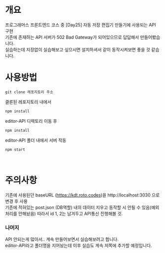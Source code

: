 # 개요

프로그래머스 프론트엔드 코스 중
[Day25] 자동 저장 편집기 만들기에 사용되는 API 구현 <br>
기존에 존재하는 API 서버가 502 Bad Gateway가 되어있으므로 답답해서 만들어봤습니다. <br>
실습하는데 지장없이 실습해보고 싶으시면 설치하셔서 같이 동작시켜보면 좋을 것 같습니다. <br>

# 사용방법

```
git clone 레포지토리 주소
```

클론된 레포지토리 내에서

```
npm install
```

editor-API 디렉토리 이동 후

```
npm install
```

editor-API 폴더 내에서 서버 작동

```
npm start
```

<br>

# 주의사항

기존에 사용된던 baseURL (https://kdt.roto.codes)을 http://localhost:3030 으로 변경 후 사용 <br>
기존에 적혀있는 post.json (DB역할) 내의 데이터 지우고 동작할 시 안될 수 있음(예외처리를 안해놨음) 따라서 id 1, 2는 남겨두고 API통신 진행해볼 것.

### 나머지

API 안되는게 많아서.. 계속 만들어보면서 실습해보려고 합니다. <br>
editor-API라고 폴더명을 지어놨는데 이후 실습도 계속 저쪽에 추가할 예정입니다.
